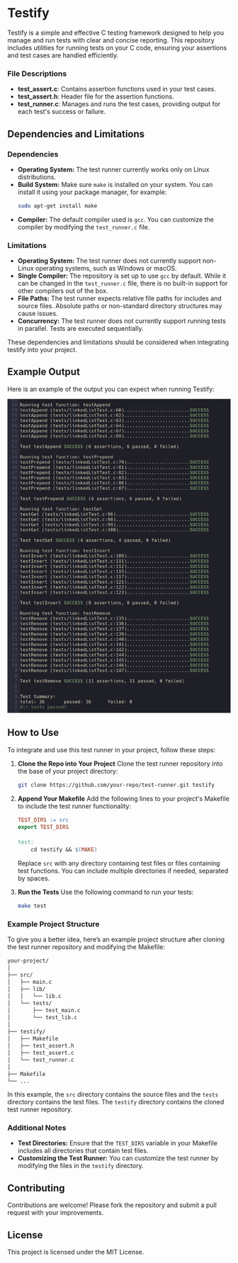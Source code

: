 # Testify

Testify is a simple and effective C testing framework designed to help you manage and run tests with clear and concise reporting. This repository includes utilities for running tests on your C code, ensuring your assertions and test cases are handled efficiently.

### File Descriptions

- **test_assert.c**: Contains assertion functions used in your test cases.
- **test_assert.h**: Header file for the assertion functions.
- **test_runner.c**: Manages and runs the test cases, providing output for each test's success or failure.

## Dependencies and Limitations

### Dependencies

- **Operating System:** The test runner currently works only on Linux distributions.
- **Build System:** Make sure `make` is installed on your system. You can install it using your package manager, for example:
  ```sh
  sudo apt-get install make
  ```
- **Compiler:** The default compiler used is `gcc`. You can customize the compiler by modifying the `test_runner.c` file.

### Limitations

- **Operating System:** The test runner does not currently support non-Linux operating systems, such as Windows or macOS.
- **Single Compiler:** The repository is set up to use `gcc` by default. While it can be changed in the `test_runner.c` file, there is no built-in support for other compilers out of the box.
- **File Paths:** The test runner expects relative file paths for includes and source files. Absolute paths or non-standard directory structures may cause issues.
- **Concurrency:** The test runner does not currently support running tests in parallel. Tests are executed sequentially.

These dependencies and limitations should be considered when integrating testify into your project.

## Example Output

Here is an example of the output you can expect when running Testify:

![Testify screenshot](https://github.com/conorgolden1/testify/blob/main/screenshots/output.png?raw=true)

## How to Use

To integrate and use this test runner in your project, follow these steps:

1. **Clone the Repo into Your Project**
   Clone the test runner repository into the base of your project directory:
   ```sh
   git clone https://github.com/your-repo/test-runner.git testify
   ```

2. **Append Your Makefile**
   Add the following lines to your project's Makefile to include the test runner functionality:
   ```makefile
   TEST_DIRS := src
   export TEST_DIRS

   test:
       cd testify && $(MAKE)
   ```
   Replace `src` with any directory containing test files or files containing test functions. You can include multiple directories if needed, separated by spaces.

3. **Run the Tests**
   Use the following command to run your tests:
   ```sh
   make test
   ```

### Example Project Structure

To give you a better idea, here’s an example project structure after cloning the test runner repository and modifying the Makefile:

```
your-project/
│
├── src/
│   ├── main.c
│   ├── lib/
│   │   └── lib.c
│   └── tests/
│       ├── test_main.c
│       └── test_lib.c
│
├── testify/
│   ├── Makefile
│   ├── test_assert.h
│   ├── test_assert.c
│   └── test_runner.c
│
├── Makefile
└── ...
```

In this example, the `src` directory contains the source files and the `tests` directory contains the test files. The `testify` directory contains the cloned test runner repository.

### Additional Notes

- **Test Directories:** Ensure that the `TEST_DIRS` variable in your Makefile includes all directories that contain test files.
- **Customizing the Test Runner:** You can customize the test runner by modifying the files in the `testify` directory.

## Contributing

Contributions are welcome! Please fork the repository and submit a pull request with your improvements.

## License

This project is licensed under the MIT License.
